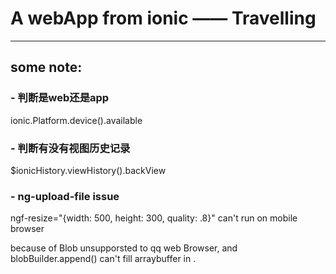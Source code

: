 
# A webApp from ionic —— Travelling



-----
##  some note:

### - 判断是web还是app
ionic.Platform.device().available

### - 判断有没有视图历史记录
$ionicHistory.viewHistory().backView

### - ng-upload-file issue
ngf-resize="{width: 500, height: 300, quality: .8}" can't run on mobile browser

because of Blob unsupporsted to qq web Browser, and blobBuilder.append() can't fill arraybuffer in .

